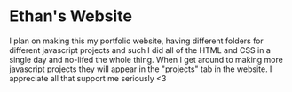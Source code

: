 # Ethan's Website
I plan on making this my portfolio website, having different folders for different javascript projects and such 
I did all of the HTML and CSS in a single day and no-lifed the whole thing. When I get around to making more javascript projects they will appear in the "projects" tab in the website. 
I appreciate all that support me seriously <3

